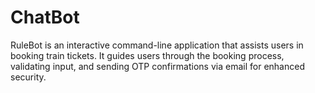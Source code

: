 # ChatBot
RuleBot is an interactive command-line application that assists users in booking train tickets. It guides users through the booking process, validating input, and sending OTP confirmations via email for enhanced security.
